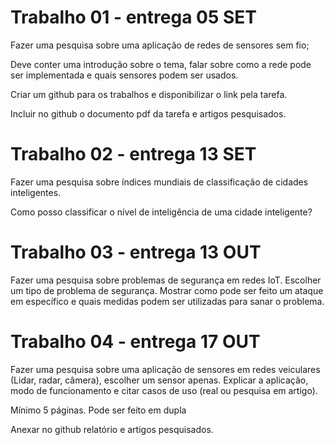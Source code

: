 # Trabalho 01 - entrega 05 SET

Fazer uma pesquisa sobre uma aplicação de redes de sensores sem fio;

 Deve conter uma introdução sobre o tema, falar sobre como a rede pode ser implementada e quais sensores podem ser usados.


Criar um github para os trabalhos e disponibilizar o link pela tarefa.

Incluir no github o  documento pdf da tarefa e artigos pesquisados.

# Trabalho 02 - entrega 13 SET

Fazer uma pesquisa sobre índices mundiais de classificação de cidades inteligentes.  

Como posso classificar o nível de inteligência de uma cidade inteligente?

# Trabalho 03 - entrega 13 OUT

Fazer uma pesquisa sobre problemas de segurança em redes IoT. Escolher um tipo de problema de segurança. Mostrar como pode ser feito um ataque em específico e quais medidas podem ser utilizadas para sanar o problema.

# Trabalho 04 - entrega 17 OUT

Fazer uma pesquisa sobre uma aplicação de sensores em redes veiculares (Lidar, radar, câmera), escolher um sensor apenas. Explicar a aplicação, modo de funcionamento e citar casos de uso (real ou pesquisa em artigo).

Mínimo 5 páginas.
Pode ser feito em dupla

Anexar no github relatório e artigos pesquisados.
